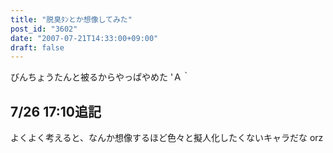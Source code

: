 ```yaml
---
title: "脱臭ﾀﾝとか想像してみた"
post_id: "3602"
date: "2007-07-21T14:33:00+09:00"
draft: false
---
```



びんちょうたんと被るからやっぱやめた 'Ａ｀
## 7/26 17:10追記
よくよく考えると、なんか想像するほど色々と擬人化したくないキャラだな orz
